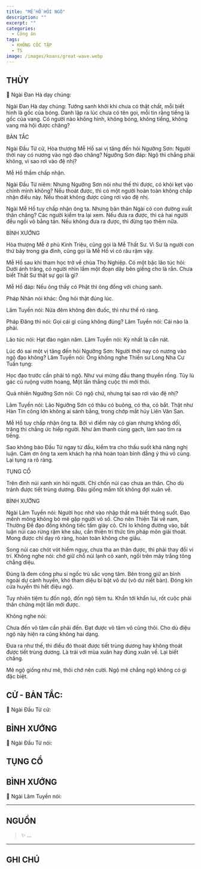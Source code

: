 ```yaml
---
title: "MỄ HỒ HỎI NGỘ"
description: ""
excerpt: ""
categories:
  - Công án
tags:
  - KHÔNG CỐC TẬP
  - TS 
image: /images/koans/great-wave.webp
---
```


## THÙY

📢 Ngài Đan Hà dạy chúng:



Ngài Đan Hà dạy chúng: Tướng sanh khởi khi chưa có thật chất, mỗi biết hình là gốc của bóng. Danh lập ra lúc chưa có tên gọi, mỗi tin rằng tiếng là gốc của vang. Có người nào không hình, không bóng, không tiếng, không vang mà hội được chăng?

BẢN TẮC

Ngài Đầu Tử cử, Hòa thượng Mễ Hồ sai vị tăng đến hỏi Ngưỡng Sơn: Người thời nay có nương vào ngộ đạo chăng?
Ngưỡng Sơn đáp: Ngộ thì chẳng phải không, vì sao rơi vào đệ nhị?

Mễ Hồ thầm chấp nhận.

Ngài Đầu Tử niêm: Nhưng Ngưỡng Sơn nói như thế thì được, có khỏi kẹt vào chính mình không? Nếu thoát được, thì có một người hoàn toàn không chấp nhận điều này. Nếu thoát không được cũng rơi vào đệ nhị.

Ngài Mễ Hồ tuy chấp nhận ông ta. Nhưng bản thân Ngài có con đường xuất thân chăng? Các người kiểm tra lại xem. Nếu đưa ra được, thì cả hai người đều ngồi võ bằng tán. Nếu không đưa ra được, thì đừng tạo thêm nữa.

BÌNH XƯỚNG

Hòa thượng Mễ ở phủ Kinh Triệu, cũng gọi là Mễ Thất Sư. Vì Sư là người con thứ bảy trong gia đình, cũng gọi là Mễ Hồ vì có râu rậm vậy.

Mễ Hồ sau khi tham học trở về chùa Thọ Nghiệp. Có một bậc lão túc hỏi: Dưới ánh trăng, có người nhìn lầm một đoạn dây bên giếng cho là rắn. Chưa biết Thất Sư thật sự gọi là gì?

Mễ Hồ đáp: Nếu ông thấy có Phật thì ông đồng với chúng sanh.

Pháp Nhãn nói khác: Ông hỏi thật đúng lúc.

Lâm Tuyền nói: Nửa đêm không đèn đuốc, thì như thế rõ ràng.

Pháp Đăng thì nói: Gọi cái gì cũng không đúng?
Lâm Tuyền nói: Cái nào là phải.

Lão túc nói: Hạt đào ngàn năm.
Lâm Tuyền nói: Kỳ nhất là cắn nát.

Lúc đó sai một vị tăng đến hỏi Ngưỡng Sơn: Người thời nay có nương vào ngộ đạo không?
Lâm Tuyền nói: Ông không nghe Thiền sư Long Nha Cư Tuấn tụng:

Học đạo trước cần phải tỏ ngộ.
Như vui mừng đầu thang thuyền rồng.
Tùy lù gác cũ ruộng vườn hoang,
Một lần thẳng cuộc thì mới thôi.

Quả nhiên Ngưỡng Sơn nói: Có ngộ chứ, nhưng tại sao rơi vào đệ nhị?

Lâm Tuyền nói: Lão Ngưỡng Sơn có thâu có buông, có tha, có bắt. Thật như Hàn Tín công lớn không ai sánh bằng, trong chớp mắt hủy Liên Vân San.

Mễ Hồ tuy chấp nhận ông ta. Bởi vì điểm này có gian nhưng không dối, trăng thì chẳng ức hiếp người. Như âm thanh cùng gạch, làm sao tìm ra tiếng.

Sao không bảo Đầu Tử ngay từ đầu, kiểm tra cho thấu suốt khả năng nghị luận. Cảm ơn ông ta xem khách hạ nhà hoàn toàn bình đẳng ý thú vô cùng. Lại tụng ra rõ ràng.

TỤNG CỔ

Trên đỉnh núi xanh xin hỏi người.
Chỉ chốn núi cao chưa an thân.
Cho dù tránh được tiết trùng dương.
Đâu giống mầm tốt không đợi xuân về.

BÌNH XƯỚNG

Ngài Lâm Tuyền nói: Người học nhờ vào nhập thất mà biết thông suốt. Đạo mênh mông không bỏ mê gặp người vô số. Cho nên Thiện Tài về nam, Thường Đề đạo đồng không tiếc tấm giày cỏ. Chỉ lo không đường vào, bất luận núi cao rừng rậm khe sâu, cần thiện tri thức tìm pháp môn giải thoát. Mong được chỉ dạy rõ ràng, hoàn toàn không che giấu.

Song núi cao chót vót hiểm nguy, chưa tha an thân được, thì phải thay đổi vi trí. Không nghe nói: chớ giữ chỗ núi lạnh cỏ xanh, ngồi trên mây trắng tông chẳng diệu.

Đúng là đem công phu si ngốc trù sắc vọng tâm. Bên trong giữ an bình ngoài dự cảnh huyền, khó tham diệu bí bặt vô dư (vô dư niết bàn). Đóng kín cửa huyền thì hết điệu ngộ.

Tuy nhiên tiệm tu đốn ngộ, đốn ngộ tiệm tu. Khẩn tới khẩn lui, rốt cuộc phải thân chứng một lần mới được.

Không nghe nói:

Chưa đến vô tâm cần phải đến.
Đạt được vô tâm vô cũng thôi.
Cho dù điệu ngộ này hiện ra cũng không hai dạng.

Đưa ra như thế, thì điều đó thoát được tiết trùng dương hay không thoát được tiết trùng dương. Là trái với mùa xuân hay đúng xuân về. Lại biết chăng.

Mê ngộ giống như mê, thôi chớ nên cười.
Ngộ mê chẳng ngộ không có gì đặc biệt.

## CỬ - BẢN TẮC:

📢 Ngài Đầu Tử cử:

> 

## BÌNH XƯỚNG

📢 Ngài Đầu Tử nói:



## TỤNG CỔ

> 

## BÌNH XƯỚNG

📢 Ngài Lâm Tuyền nói:



<hr class="blog-rule" />

## NGUỒN

> ✨ ...

<hr class="blog-rule" />

## GHI CHÚ

[^1]: ⭐️ <a href="/masters/Shaoshan-Huanpu" target="_blank">🔗 TS </a>

